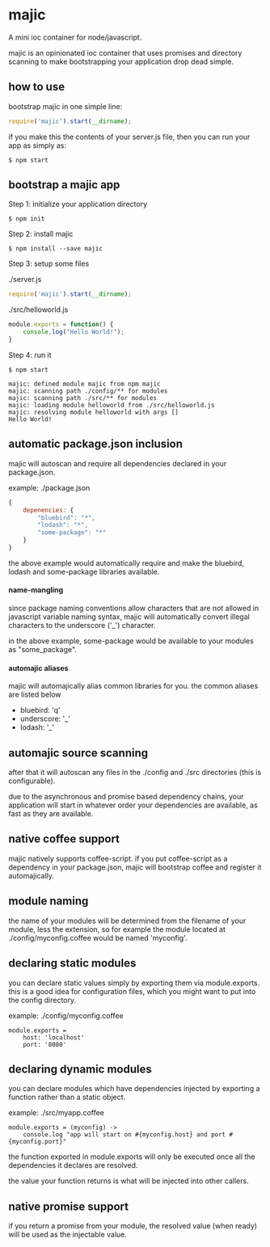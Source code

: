 # majic

A mini ioc container for node/javascript.

majic is an opinionated ioc container that uses promises and directory
scanning to make bootstrapping your application drop dead simple.

## how to use

bootstrap majic in one simple line:

```javascript
require('majic').start(__dirname);
```

if you make this the contents of your server.js file, then you can run your app as simply as:

```
$ npm start
```

## bootstrap a majic app

Step 1: initialize your application directory

```
$ npm init
```

Step 2: install majic

```
$ npm install --save majic
```

Step 3: setup some files

./server.js

```javascript
require('majic').start(__dirname);
```

./src/helloworld.js

```javascript
module.exports = function() {
    console.log("Hello World!");
}
```

Step 4: run it

```
$ npm start

majic: defined module majic from npm majic
majic: scanning path ./config/** for modules
majic: scanning path ./src/** for modules
majic: loading module helloworld from ./src/helloworld.js
majic: resolving module helloworld with args []
Hello World!
```

## automatic package.json inclusion
majic will autoscan and require all dependencies declared in your package.json.

example: ./package.json

```js
{
    depenencies: {
        "bluebird": "*",
        "lodash": "*",
        "some-package": "*"
    }
}
```

the above example would automatically require and make the bluebird, lodash and some-package libraries available.

#### name-mangling

since package naming conventions allow characters that are not allowed in javascript variable naming syntax, majic will automatically convert illegal characters to the underscore ('_') character.

in the above example, some-package would be available to your modules as "some_package".

#### automajic aliases

majic will automajically alias common libraries for you.  the common aliases are listed below

* bluebird: 'q'
* underscore: '_'
* lodash: '_'

## automajic source scanning
after that it will autoscan any files in the ./config and ./src directories (this is configurable).

due to the asynchronous and promise based dependency chains, your application will start in whatever order your dependencies are available, as fast as they are available.

## native coffee support

majic natively supports coffee-script. if you put coffee-script as a dependency in your package.json, majic will bootstrap coffee and register it automajically.

## module naming

the name of your modules will be determined from the filename of your module, less the extension, so for example the module located at ./config/myconfig.coffee would be named 'myconfig'.

## declaring static modules

you can declare static values simply by exporting them via module.exports.  this is a good idea for configuration files, which you might want to put into the config directory.

example: ./config/myconfig.coffee

```
module.exports =
    host: 'localhost'
    port: '8080'
```

## declaring dynamic modules

you can declare modules which have dependencies injected by exporting a function rather than a static object.

example: ./src/myapp.coffee

```
module.exports = (myconfig) ->
    console.log "app will start on #{myconfig.host} and port #{myconfig.port}"
```

the function exported in module.exports will only be executed once all the dependencies it declares are resolved.

the value your function returns is what will be injected into other callers.

## native promise support

if you return a promise from your module, the resolved value (when ready) will be used as the injectable value.
